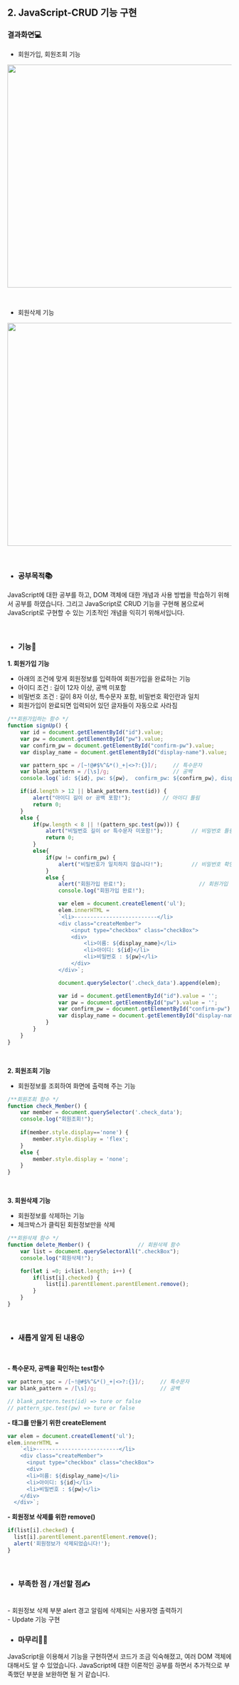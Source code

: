 ## 2. JavaScript-CRUD 기능 구현


### 결과화면💻</br>

- 회원가입, 회원조회 기능

<p align="center">
  <img src="https://user-images.githubusercontent.com/87405950/191176049-695793af-9919-478e-811f-2ebed2c43128.gif" height="500px" width="800px">
</p>

</br>

- 회원삭제 기능

<p align="center">
  <img src="https://user-images.githubusercontent.com/87405950/191176058-205563b1-d2a2-4c47-9451-56f69468adf3.gif" height="500px" width="800px">
</p>

</br>

- ### 공부목적📚
JavaScript에 대한 공부를 하고, DOM 객체에 대한 개념과 사용 방법을 학습하기 위해서 공부를 하였습니다. 그리고 JavaScript로 CRUD 기능을 구현해 봄으로써 JavaScript로 구현할 수 있는 기초적인 개념을 익히기 위해서입니다.

</br>

- ### 기능📱

**1. 회원가입 기능**
- 아래의 조건에 맞게 회원정보를 입력하여 회원가입을 완료하는 기능
- 아이디 조건 : 길이 12자 이상, 공백 미포함
- 비밀번호 조건 : 길이 8자 이상, 특수문자 포함, 비밀번호 확인란과 일치
- 회원가입이 완료되면 입력되어 있던 글자들이 자동으로 사라짐

```javascript
/**회원가입하는 함수 */
function signUp() {         
    var id = document.getElementById("id").value;
    var pw = document.getElementById("pw").value;
    var confirm_pw = document.getElementById("confirm-pw").value;
    var display_name = document.getElementById("display-name").value;

    var pattern_spc = /[~!@#$%^&*()_+|<>?:{}]/;     // 특수문자
    var blank_pattern = /[\s]/g;                    // 공백
    console.log(`id: ${id}, pw: ${pw},  confirm_pw: ${confirm_pw}, display_name: ${display_name}`); // console창으로 확인

    if(id.length > 12 || blank_pattern.test(id)) {
        alert("아이디 길이 or 공백 포함!");          // 아이디 틀림
        return 0;
    }  
    else {
        if(pw.length < 8 || !(pattern_spc.test(pw))) {
            alert("비밀번호 길이 or 특수문자 미포함!");         // 비밀번호 틀림
            return 0;
        }
        else{
            if(pw != confirm_pw) {
                alert("비밀번호가 일치하지 않습니다!");         // 비밀번호 확인 틀림
            }
            else {
                alert("회원가입 완료!");                       // 회원가입 완료!
                console.log("회원가입 완료!");

                var elem = document.createElement('ul');
                elem.innerHTML = 
                `<li>--------------------------</li>
                <div class="createMember">
                    <input type="checkbox" class="checkBox">
                    <div>
                        <li>이름: ${display_name}</li>
                        <li>아이디: ${id}</li>
                        <li>비밀번호 : ${pw}</li>
                    </div>
                </div>`;

                document.querySelector('.check_data').append(elem);     // 회원가입이 완료되면 회원조회에 추가

                var id = document.getElementById("id").value = '';
                var pw = document.getElementById("pw").value = '';
                var confirm_pw = document.getElementById("confirm-pw").value = '';
                var display_name = document.getElementById("display-name").value = '';                       // 회원가입 완료 후 입력되어 있던 값들 사라지게 함
            }
        }
    }
}
```

</br>

**2. 회원조회 기능**

- 회원정보를 조회하여 화면에 출력해 주는 기능

```javascript
/**회원조회 함수 */
function check_Member() {               
    var member = document.querySelector('.check_data');
    console.log("회원조회!");
    
    if(member.style.display=='none') { 		
    	member.style.display = 'flex';
    }
    else {
        member.style.display = 'none';
    }
}
```

</br>

**3. 회원삭제 기능**

- 회원정보를 삭제하는 기능
- 체크박스가 클릭된 회원정보만을 삭제
```javascript
/**회원삭제 함수 */
function delete_Member() {               // 회원삭제 함수
    var list = document.querySelectorAll(".checkBox");
    console.log("회원삭제!");

    for(let i =0; i<list.length; i++) {
        if(list[i].checked) {
            list[i].parentElement.parentElement.remove();
        }
    }
}
```

</br>

- ### 새롭게 알게 된 내용😮

</br>

**- 특수문자, 공백을 확인하는 test함수**
```javascript
var pattern_spc = /[~!@#$%^&*()_+|<>?:{}]/;     // 특수문자
var blank_pattern = /[\s]/g;                    // 공백

// blank_pattern.test(id) => ture or false
// pattern_spc.test(pw) => ture or false
```
**- 태그를 만들기 위한 createElement**
```javascript
var elem = document.createElement('ul');
elem.innerHTML = 
    `<li>--------------------------</li>
    <div class="createMember">
      <input type="checkbox" class="checkBox">
      <div>
      <li>이름: ${display_name}</li>
      <li>아이디: ${id}</li>
      <li>비밀번호 : ${pw}</li>
    </div>
  </div>`;
```

**- 회원정보 삭제를 위한 remove()**
```javascript
if(list[i].checked) {
  list[i].parentElement.parentElement.remove();
  alert('회원정보가 삭제되었습니다!');
}
```

</br>

- ### 부족한 점 / 개선할 점✍
</br>
- 회원정보 삭제 부분 alert 경고 알림에 삭제되는 사용자명 출력하기</br>
- Update 기능 구현

</br>

- ### 마무리🙆‍♀️
JavaScript을 이용해서 기능을 구현하면서 코드가 조금 익숙해졌고, 여러 DOM 객체에 대해서도 알 수 있었습니다. JavaScript에 대한 이론적인 공부를 하면서 추가적으로 부족했던 부분을 보완하면 될 거 같습니다.
